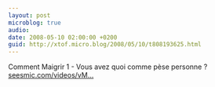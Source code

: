 ```yaml
---
layout: post
microblog: true
audio: 
date: 2008-05-10 02:00:00 +0200
guid: http://xtof.micro.blog/2008/05/10/t808193625.html
---
```

Comment Maigrir 1 - Vous avez quoi comme pèse personne ? [seesmic.com/videos/vM...](http://seesmic.com/videos/vMRn96B4ab)
